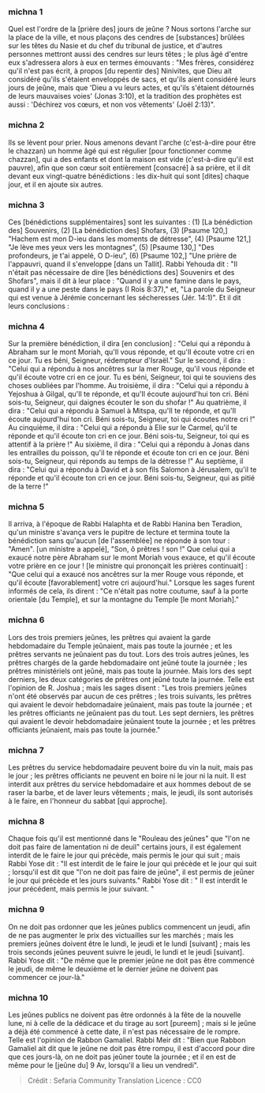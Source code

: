 
### michna 1
Quel est l'ordre de la [prière des] jours de jeûne ? Nous sortons l'arche sur la place de la ville, et nous plaçons des cendres de [substances] brûlées sur les têtes du Nasie et du chef du tribunal de justice, et d'autres personnes mettront aussi des cendres sur leurs têtes ; le plus âgé d'entre eux s'adressera alors à eux en termes émouvants : "Mes frères, considérez qu'il n'est pas écrit, à propos [du repentir des] Ninivites, que Dieu ait considéré qu'ils s'étaient enveloppés de sacs, et qu'ils aient considéré leurs jours de jeûne, mais que 'Dieu a vu leurs actes, et qu'ils s'étaient détournés de leurs mauvaises voies' (Jonas 3:10), et la tradition des prophètes est aussi : 'Déchirez vos cœurs, et non vos vêtements' (Joël 2:13)".

### michna 2
Ils se lèvent pour prier. Nous amenons devant l'arche (c'est-à-dire pour être le chazzan) un homme âgé qui est régulier [pour fonctionner comme chazzan], qui a des enfants et dont la maison est vide (c'est-à-dire qu'il est pauvre), afin que son cœur soit entièrement [consacré] à sa prière, et il dit devant eux vingt-quatre bénédictions : les dix-huit qui sont [dites] chaque jour, et il en ajoute six autres.

### michna 3
Ces [bénédictions supplémentaires] sont les suivantes : (1) [La bénédiction des] Souvenirs, (2) [La bénédiction des] Shofars, (3) [Psaume 120,] "Hachem est mon D-ieu dans les moments de détresse", (4) [Psaume 121,] "Je lève mes yeux vers les montagnes", (5) [Psaume 130,] "Des profondeurs, je t'ai appelé, O D-ieu", (6) [Psaume 102,] "Une prière de l'appauvri, quand il s'enveloppe [dans un Tallit]. Rabbi Yehouda dit : "Il n'était pas nécessaire de dire [les bénédictions des] Souvenirs et des Shofars", mais il dit à leur place : "Quand il y a une famine dans le pays, quand il y a une peste dans le pays (I Rois 8:37)," et, "La parole du Seigneur qui est venue à Jérémie concernant les sécheresses (Jér. 14:1)". Et il dit leurs conclusions :

### michna 4
Sur la première bénédiction, il dira [en conclusion] : "Celui qui a répondu à Abraham sur le mont Moriah, qu'Il vous réponde, et qu'Il écoute votre cri en ce jour. Tu es béni, Seigneur, rédempteur d'Israël." Sur le second, il dira : "Celui qui a répondu à nos ancêtres sur la mer Rouge, qu'il vous réponde et qu'il écoute votre cri en ce jour. Tu es béni, Seigneur, toi qui te souviens des choses oubliées par l'homme. Au troisième, il dira : "Celui qui a répondu à Yejoshua à Gilgal, qu'Il te réponde, et qu'Il écoute aujourd'hui ton cri. Béni sois-tu, Seigneur, qui daignes écouter le son du shofar !" Au quatrième, il dira : "Celui qui a répondu à Samuel à Mitspa, qu'Il te réponde, et qu'Il écoute aujourd'hui ton cri. Béni sois-tu, Seigneur, toi qui écoutes notre cri !" Au cinquième, il dira : "Celui qui a répondu à Elie sur le Carmel, qu'il te réponde et qu'il écoute ton cri en ce jour. Béni sois-tu, Seigneur, toi qui es attentif à la prière !" Au sixième, il dira : "Celui qui a répondu à Jonas dans les entrailles du poisson, qu'il te réponde et écoute ton cri en ce jour. Béni sois-tu, Seigneur, qui réponds au temps de la détresse !" Au septième, il dira : "Celui qui a répondu à David et à son fils Salomon à Jérusalem, qu'il te réponde et qu'il écoute ton cri en ce jour. Béni sois-tu, Seigneur, qui as pitié de la terre !"

### michna 5
Il arriva, à l'époque de Rabbi Halaphta et de Rabbi Hanina ben Teradion, qu'un ministre s'avança vers le pupitre de lecture et termina toute la bénédiction sans qu'aucun [de l'assemblée] ne réponde à son tour : "Amen". [un ministre a appelé], "Son, ô prêtres ! son !" Que celui qui a exaucé notre père Abraham sur le mont Moriah vous exauce, et qu'il écoute votre prière en ce jour ! [le ministre qui prononçait les prières continuait] : "Que celui qui a exaucé nos ancêtres sur la mer Rouge vous réponde, et qu'il écoute [favorablement] votre cri aujourd'hui." Lorsque les sages furent informés de cela, ils dirent : "Ce n'était pas notre coutume, sauf à la porte orientale [du Temple], et sur la montagne du Temple [le mont Moriah]."

### michna 6
Lors des trois premiers jeûnes, les prêtres qui avaient la garde hebdomadaire du Temple jeûnaient, mais pas toute la journée ; et les prêtres servants ne jeûnaient pas du tout. Lors des trois autres jeûnes, les prêtres chargés de la garde hebdomadaire ont jeûné toute la journée ; les prêtres ministériels ont jeûné, mais pas toute la journée. Mais lors des sept derniers, les deux catégories de prêtres ont jeûné toute la journée. Telle est l'opinion de R. Joshua ; mais les sages disent : "Les trois premiers jeûnes n'ont été observés par aucun de ces prêtres ; les trois suivants, les prêtres qui avaient le devoir hebdomadaire jeûnaient, mais pas toute la journée ; et les prêtres officiants ne jeûnaient pas du tout. Les sept derniers, les prêtres qui avaient le devoir hebdomadaire jeûnaient toute la journée ; et les prêtres officiants jeûnaient, mais pas toute la journée."

### michna 7
Les prêtres du service hebdomadaire peuvent boire du vin la nuit, mais pas le jour ; les prêtres officiants ne peuvent en boire ni le jour ni la nuit. Il est interdit aux prêtres du service hebdomadaire et aux hommes debout de se raser la barbe, et de laver leurs vêtements ; mais, le jeudi, ils sont autorisés à le faire, en l'honneur du sabbat [qui approche].

### michna 8
Chaque fois qu'il est mentionné dans le "Rouleau des jeûnes" que "l'on ne doit pas faire de lamentation ni de deuil" certains jours, il est également interdit de le faire le jour qui précède, mais permis le jour qui suit ; mais Rabbi Yose dit : "Il est interdit de le faire le jour qui précède et le jour qui suit ; lorsqu'il est dit que "l'on ne doit pas faire de jeûne", il est permis de jeûner le jour qui précède et les jours suivants." Rabbi Yose dit : " Il est interdit le jour précédent, mais permis le jour suivant. "

### michna 9
On ne doit pas ordonner que les jeûnes publics commencent un jeudi, afin de ne pas augmenter le prix des victuailles sur les marchés ; mais les premiers jeûnes doivent être le lundi, le jeudi et le lundi [suivant] ; mais les trois seconds jeûnes peuvent suivre le jeudi, le lundi et le jeudi [suivant]. Rabbi Yose dit : "De même que le premier jeûne ne doit pas être commencé le jeudi, de même le deuxième et le dernier jeûne ne doivent pas commencer ce jour-là."

### michna 10
Les jeûnes publics ne doivent pas être ordonnés à la fête de la nouvelle lune, ni à celle de la dédicace et du tirage au sort [pureem] ; mais si le jeûne a déjà été commencé à cette date, il n'est pas nécessaire de le rompre. Telle est l'opinion de Rabbon Gamaliel. Rabbi Meir dit : "Bien que Rabbon Gamaliel ait dit que le jeûne ne doit pas être rompu, il est d'accord pour dire que ces jours-là, on ne doit pas jeûner toute la journée ; et il en est de même pour le [jeûne du] 9 Av, lorsqu'il a lieu un vendredi".

>Crédit : Sefaria Community Translation
>Licence : CC0